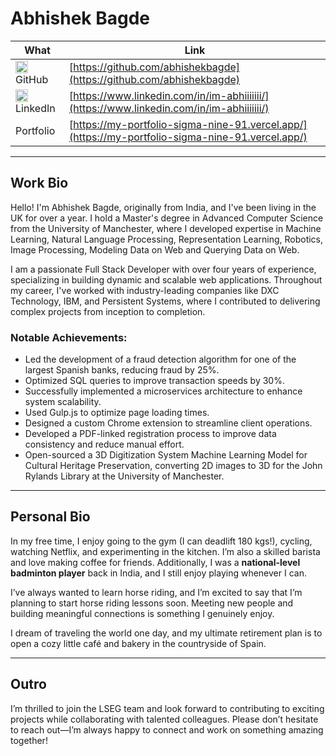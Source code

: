 # Abhishek Bagde

| What      | Link                                                                                     |
|-----------|------------------------------------------------------------------------------------------|
| <img src="https://github.githubassets.com/images/modules/logos_page/GitHub-Mark.png" width="20" height="20"/> GitHub | [https://github.com/abhishekbagde](https://github.com/abhishekbagde) |
| <img src="https://upload.wikimedia.org/wikipedia/commons/c/ca/LinkedIn_logo_initials.png" width="20" height="20"/> LinkedIn | [https://www.linkedin.com/in/im-abhiiiiiii/](https://www.linkedin.com/in/im-abhiiiiiii/) |
| Portfolio | [https://my-portfolio-sigma-nine-91.vercel.app/](https://my-portfolio-sigma-nine-91.vercel.app/) |

---

## Work Bio

Hello! I'm Abhishek Bagde, originally from India, and I've been living in the UK for over a year. I hold a Master's degree in Advanced Computer Science from the University of Manchester, where I developed expertise in Machine Learning, Natural Language Processing, Representation Learning, Robotics, Image Processing, Modeling Data on Web and Querying Data on Web.

I am a passionate Full Stack Developer with over four years of experience, specializing in building dynamic and scalable web applications. Throughout my career, I've worked with industry-leading companies like DXC Technology, IBM, and Persistent Systems, where I contributed to delivering complex projects from inception to completion.

### Notable Achievements:
- Led the development of a fraud detection algorithm for one of the largest Spanish banks, reducing fraud by 25%.
- Optimized SQL queries to improve transaction speeds by 30%.
- Successfully implemented a microservices architecture to enhance system scalability.
- Used Gulp.js to optimize page loading times.
- Designed a custom Chrome extension to streamline client operations.
- Developed a PDF-linked registration process to improve data consistency and reduce manual effort.
- Open-sourced a 3D Digitization System Machine Learning Model for Cultural Heritage Preservation, converting 2D images to 3D for the John Rylands Library at the University of Manchester.

---

## Personal Bio

In my free time, I enjoy going to the gym (I can deadlift 180 kgs!), cycling, watching Netflix, and experimenting in the kitchen. I’m also a skilled barista and love making coffee for friends. Additionally, I was a **national-level badminton player** back in India, and I still enjoy playing whenever I can.  

I’ve always wanted to learn horse riding, and I’m excited to say that I’m planning to start horse riding lessons soon. Meeting new people and building meaningful connections is something I genuinely enjoy.

I dream of traveling the world one day, and my ultimate retirement plan is to open a cozy little café and bakery in the countryside of Spain.

---

## Outro

I’m thrilled to join the LSEG team and look forward to contributing to exciting projects while collaborating with talented colleagues. Please don’t hesitate to reach out—I’m always happy to connect and work on something amazing together!

